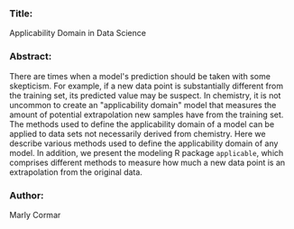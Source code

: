 ### Title: 
Applicability Domain in Data Science

### Abstract:
There are times when a model's prediction should be taken with some skepticism. For example, if a new data point is substantially different from the training set, its predicted value may be suspect. In chemistry, it is not uncommon to create an "applicability domain" model that measures the amount of potential extrapolation new samples have from the training set. The methods used to define the applicability domain of a model can be applied to data sets not necessarily derived from chemistry. Here we describe various methods used to define the applicability domain of any model. In addition, we present the modeling R package `applicable`, which comprises different methods to measure how much a new data point is an extrapolation from the original data.

### Author:
Marly Cormar
